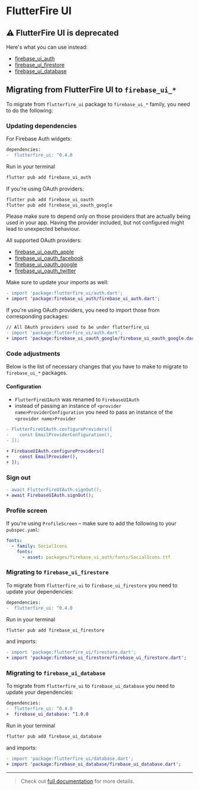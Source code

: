 # FlutterFire UI

## ⚠️ FlutterFire UI is deprecated

Here's what you can use instead:

- [firebase_ui_auth](https://pub.dev/packages/firebase_ui_auth)
- [firebase_ui_firestore](https://pub.dev/packages/firebase_ui_firestore)
- [firebase_ui_database](https://pub.dev/packages/firebase_ui_database)

## Migrating from FlutterFire UI to `firebase_ui_*`

To migrate from `flutterfire_ui` package to `firebase_ui_*` family, you need to do the following:

### Updating dependencies

For Firebase Auth widgets:

```diff
dependencies:
-  flutterfire_ui: ^0.4.0
```

Run in your terminal

```sh
flutter pub add firebase_ui_auth
```

If you're using OAuth providers:

```sh
flutter pub add firebase_ui_oauth
flutter pub add firebase_ui_oauth_google
```

Please make sure to depend only on those providers that are actually being used in your app. Having the provider included, but not configured might lead to unexpected behaviour.

All supported OAuth providers:

- [firebase_ui_oauth_apple](https://pub.dev/packages/firebase_ui_oauth_apple)
- [firebase_ui_oauth_facebook](https://pub.dev/packages/firebase_ui_oauth_facebook)
- [firebase_ui_oauth_google](https://pub.dev/packages/firebase_ui_oauth_google)
- [firebase_ui_oauth_twitter](https://pub.dev/packages/firebase_ui_oauth_twitter)

Make sure to update your imports as well:

```diff
- import 'package:flutterfire_ui/auth.dart';
+ import 'package:firebase_ui_auth/firebase_ui_auth.dart';
```

If you're using OAuth providers, you need to import those from corresponding packages:

```diff
// All OAuth providers used to be under flutterfire_ui
- import 'package:flutterfire_ui/auth.dart';
+ import 'package:firebase_ui_oauth_google/firebase_ui_oauth_google.dart';
```

### Code adjustments

Below is the list of necessary changes that you have to make to migrate to `firebase_ui_*` packages.

#### Configuration

- `FlutterFireUIAuth` was renamed to `FirebaseUIAuth`
- instead of passing an instance of `<provider name>ProviderConfiguration` you need to pass an instance of the `<provider name>Provider`

```diff
- FlutterFireUIAuth.configureProviders([
-    const EmailProviderConfiguration(),
- ]);

+ FirebaseUIAuth.configureProviders([
+    const EmailProvider(),
+ ]);
```

### Sign out

```diff
- await FlutterFireUIAuth.signOut();
+ await FirebaseUIAuth.signOut();
```

### Profile screen

If you're using `ProfileScreen` – make sure to add the following to your `pubspec.yaml`:

```yaml
fonts:
  - family: SocialIcons
    fonts:
      - asset: packages/firebase_ui_auth/fonts/SocialIcons.ttf
```

### Migrating to `firebase_ui_firestore`

To migrate from `flutterfire_ui` to `firebase_ui_firestore` you need to update your dependencies:

```diff
dependencies:
-  flutterfire_ui: ^0.4.0
```

Run in your terminal

```sh
flutter pub add firebase_ui_firestore
```

and imports:

```diff
- import 'package:flutterfire_ui/firestore.dart';
+ import 'package:firebase_ui_firestore/firebase_ui_firestore.dart';
```

### Migrating to `firebase_ui_database`

To migrate from `flutterfire_ui` to `firebase_ui_database` you need to update your dependencies:

```diff
dependencies:
-  flutterfire_ui: ^0.4.0
+  firebase_ui_database: ^1.0.0
```

Run in your terminal

```sh
flutter pub add firebase_ui_database
```

and imports:

```diff
- import 'package:flutterfire_ui/database.dart';
+ import 'package:firebase_ui_database/firebase_ui_database.dart';
```

---

> Check out [full documentation](https://github.com/firebase/flutterfire/tree/master/packages/firebase_ui_auth/doc) for more details.
